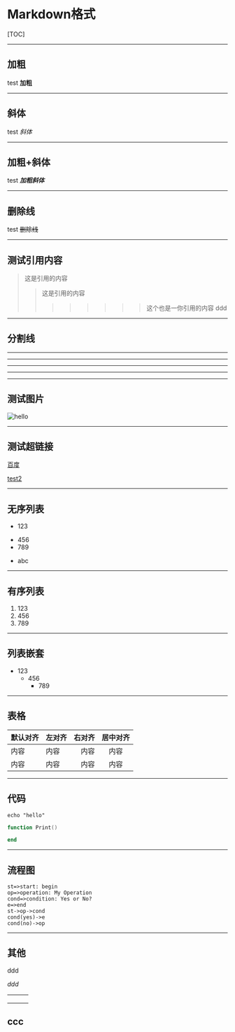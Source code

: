 
# Markdown格式

[TOC]

---
## 加粗
test **加粗**

---
## 斜体
test *斜体*

---
## 加粗+斜体
test ***加粗斜体***

---
## 删除线
test ~~删除线~~

---
## 测试引用内容
>这是引用的内容
>>这是引用的内容
>>
>>>>>>>>这个也是一你引用的内容
>>>>>>>>ddd

---
## 分割线

---
----
***
****

---
## 测试图片

![hello](./_test_res/block_chain.jpg "区块链")

---
## 测试超链接

[百度](http://baidu.com)

[test2](./test2.md)

---
## 无序列表
+ 123
- 456
- 789
* abc

---
## 有序列表
1. 123
2. 456
3. 789

---
## 列表嵌套
+ 123
   + 456
      + 789

---
## 表格

默认对齐|左对齐|右对齐|居中对齐
--|:--|--:|:--:
内容|内容|内容|内容
内容|内容|内容|内容

---
## 代码

`echo "hello"`

```lua
function Print()

end
```

---
## 流程图
```flow
st=>start: begin
op=>operation: My Operation
cond=>condition: Yes or No?
e=>end
st->op->cond
cond(yes)->e
cond(no)->op
```

------

## 其他

ddd

*ddd*

|      |      |      |
| ---- | ---- | ---- |
|      |      |      |
|      |      |      |
|      |      |      |

## ccc
